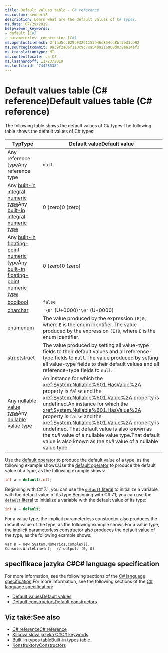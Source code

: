 ```yaml
---
title: Default values table - C# reference
ms.custom: seodec18
description: Learn what are the default values of C# types.
ms.date: 07/29/2019
helpviewer_keywords:
- default [C#]
- parameterless constructor [C#]
ms.openlocfilehash: 2f1ad5cc029b93261153e46d854cd8bf3e31ce92
ms.sourcegitcommit: 9a39f2a06f110c9c7ca54ba216900d038aa14ef3
ms.translationtype: MT
ms.contentlocale: cs-CZ
ms.lasthandoff: 11/23/2019
ms.locfileid: "74428538"
---
```

# <a name="default-values-table-c-reference"></a><span data-ttu-id="d42fb-103">Default values table (C# reference)</span><span class="sxs-lookup"><span data-stu-id="d42fb-103">Default values table (C# reference)</span></span>

<span data-ttu-id="d42fb-104">The following table shows the default values of C# types:</span><span class="sxs-lookup"><span data-stu-id="d42fb-104">The following table shows the default values of C# types:</span></span>

|<span data-ttu-id="d42fb-105">Typ</span><span class="sxs-lookup"><span data-stu-id="d42fb-105">Type</span></span>|<span data-ttu-id="d42fb-106">Default value</span><span class="sxs-lookup"><span data-stu-id="d42fb-106">Default value</span></span>|
|---------|------------------|
|<span data-ttu-id="d42fb-107">Any reference type</span><span class="sxs-lookup"><span data-stu-id="d42fb-107">Any reference type</span></span>|`null`|
|<span data-ttu-id="d42fb-108">Any [built-in integral numeric type](../builtin-types/integral-numeric-types.md)</span><span class="sxs-lookup"><span data-stu-id="d42fb-108">Any [built-in integral numeric type](../builtin-types/integral-numeric-types.md)</span></span>|<span data-ttu-id="d42fb-109">0 (zero)</span><span class="sxs-lookup"><span data-stu-id="d42fb-109">0 (zero)</span></span>|
|<span data-ttu-id="d42fb-110">Any [built-in floating-point numeric type](../builtin-types/floating-point-numeric-types.md)</span><span class="sxs-lookup"><span data-stu-id="d42fb-110">Any [built-in floating-point numeric type](../builtin-types/floating-point-numeric-types.md)</span></span>|<span data-ttu-id="d42fb-111">0 (zero)</span><span class="sxs-lookup"><span data-stu-id="d42fb-111">0 (zero)</span></span>|
|[<span data-ttu-id="d42fb-112">bool</span><span class="sxs-lookup"><span data-stu-id="d42fb-112">bool</span></span>](bool.md)|`false`|
|[<span data-ttu-id="d42fb-113">char</span><span class="sxs-lookup"><span data-stu-id="d42fb-113">char</span></span>](../builtin-types/char.md)|<span data-ttu-id="d42fb-114">`'\0'` (U+0000)</span><span class="sxs-lookup"><span data-stu-id="d42fb-114">`'\0'` (U+0000)</span></span>|
|[<span data-ttu-id="d42fb-115">enum</span><span class="sxs-lookup"><span data-stu-id="d42fb-115">enum</span></span>](enum.md)|<span data-ttu-id="d42fb-116">The value produced by the expression `(E)0`, where `E` is the enum identifier.</span><span class="sxs-lookup"><span data-stu-id="d42fb-116">The value produced by the expression `(E)0`, where `E` is the enum identifier.</span></span>|
|[<span data-ttu-id="d42fb-117">struct</span><span class="sxs-lookup"><span data-stu-id="d42fb-117">struct</span></span>](struct.md)|<span data-ttu-id="d42fb-118">The value produced by setting all value-type fields to their default values and all reference-type fields to `null`.</span><span class="sxs-lookup"><span data-stu-id="d42fb-118">The value produced by setting all value-type fields to their default values and all reference-type fields to `null`.</span></span>|
|<span data-ttu-id="d42fb-119">Any [nullable value type](../builtin-types/nullable-value-types.md)</span><span class="sxs-lookup"><span data-stu-id="d42fb-119">Any [nullable value type](../builtin-types/nullable-value-types.md)</span></span>|<span data-ttu-id="d42fb-120">An instance for which the <xref:System.Nullable%601.HasValue%2A> property is `false` and the <xref:System.Nullable%601.Value%2A> property is undefined.</span><span class="sxs-lookup"><span data-stu-id="d42fb-120">An instance for which the <xref:System.Nullable%601.HasValue%2A> property is `false` and the <xref:System.Nullable%601.Value%2A> property is undefined.</span></span> <span data-ttu-id="d42fb-121">That default value is also known as the *null* value of a nullable value type.</span><span class="sxs-lookup"><span data-stu-id="d42fb-121">That default value is also known as the *null* value of a nullable value type.</span></span>|

<span data-ttu-id="d42fb-122">Use the [default operator](../operators/default.md) to produce the default value of a type, as the following example shows:</span><span class="sxs-lookup"><span data-stu-id="d42fb-122">Use the [default operator](../operators/default.md) to produce the default value of a type, as the following example shows:</span></span>

```csharp
int a = default(int);
```

<span data-ttu-id="d42fb-123">Beginning with C# 7.1, you can use the [`default` literal](../operators/default.md#default-literal) to initialize a variable with the default value of its type:</span><span class="sxs-lookup"><span data-stu-id="d42fb-123">Beginning with C# 7.1, you can use the [`default` literal](../operators/default.md#default-literal) to initialize a variable with the default value of its type:</span></span>

```csharp
int a = default;
```

<span data-ttu-id="d42fb-124">For a value type, the implicit parameterless constructor also produces the default value of the type, as the following example shows:</span><span class="sxs-lookup"><span data-stu-id="d42fb-124">For a value type, the implicit parameterless constructor also produces the default value of the type, as the following example shows:</span></span>

```csharp-interactive
var n = new System.Numerics.Complex();
Console.WriteLine(n);  // output: (0, 0)
```

## <a name="c-language-specification"></a><span data-ttu-id="d42fb-125">specifikace jazyka C#</span><span class="sxs-lookup"><span data-stu-id="d42fb-125">C# language specification</span></span>

<span data-ttu-id="d42fb-126">For more information, see the following sections of the [C# language specification](~/_csharplang/spec/introduction.md):</span><span class="sxs-lookup"><span data-stu-id="d42fb-126">For more information, see the following sections of the [C# language specification](~/_csharplang/spec/introduction.md):</span></span>

- [<span data-ttu-id="d42fb-127">Default values</span><span class="sxs-lookup"><span data-stu-id="d42fb-127">Default values</span></span>](~/_csharplang/spec/variables.md#default-values)
- [<span data-ttu-id="d42fb-128">Default constructors</span><span class="sxs-lookup"><span data-stu-id="d42fb-128">Default constructors</span></span>](~/_csharplang/spec/types.md#default-constructors)

## <a name="see-also"></a><span data-ttu-id="d42fb-129">Viz také:</span><span class="sxs-lookup"><span data-stu-id="d42fb-129">See also</span></span>

- [<span data-ttu-id="d42fb-130">C# reference</span><span class="sxs-lookup"><span data-stu-id="d42fb-130">C# reference</span></span>](../index.md)
- [<span data-ttu-id="d42fb-131">Klíčová slova jazyka C#</span><span class="sxs-lookup"><span data-stu-id="d42fb-131">C# keywords</span></span>](index.md)
- [<span data-ttu-id="d42fb-132">Built-in types table</span><span class="sxs-lookup"><span data-stu-id="d42fb-132">Built-in types table</span></span>](built-in-types-table.md)
- [<span data-ttu-id="d42fb-133">Konstruktory</span><span class="sxs-lookup"><span data-stu-id="d42fb-133">Constructors</span></span>](../../programming-guide/classes-and-structs/constructors.md)

